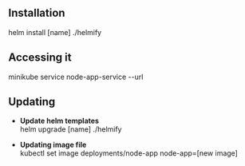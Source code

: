 ## Installation 
helm install [name] ./helmify

## Accessing it
minikube service node-app-service --url

## Updating 
- <b>Update helm templates</b> <br/>
	helm upgrade [name] ./helmify
* <b>Updating image file</b> <br/>
	kubectl set image deployments/node-app node-app=[new image]